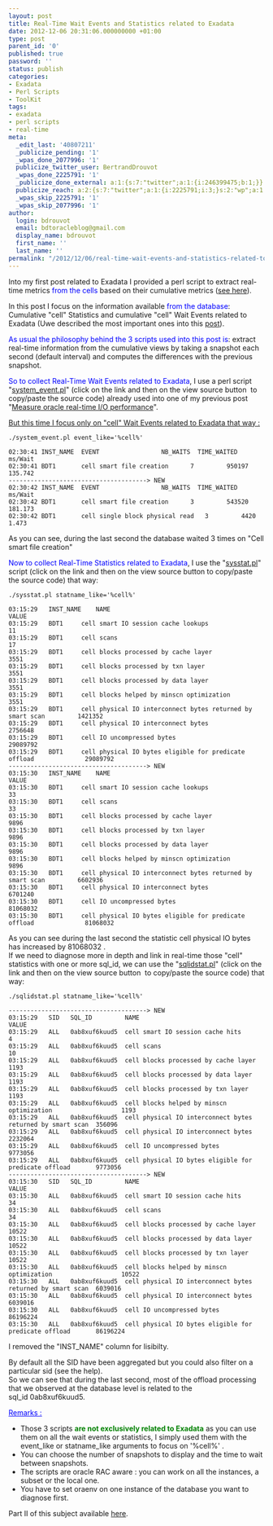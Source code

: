 ```yaml
---
layout: post
title: Real-Time Wait Events and Statistics related to Exadata
date: 2012-12-06 20:31:06.000000000 +01:00
type: post
parent_id: '0'
published: true
password: ''
status: publish
categories:
- Exadata
- Perl Scripts
- ToolKit
tags:
- exadata
- perl scripts
- real-time
meta:
  _edit_last: '40807211'
  _publicize_pending: '1'
  _wpas_done_2077996: '1'
  publicize_twitter_user: BertrandDrouvot
  _wpas_done_2225791: '1'
  _publicize_done_external: a:1:{s:7:"twitter";a:1:{i:246399475;b:1;}}
  publicize_reach: a:2:{s:7:"twitter";a:1:{i:2225791;i:3;}s:2:"wp";a:1:{i:0;i:3;}}
  _wpas_skip_2225791: '1'
  _wpas_skip_2077996: '1'
author:
  login: bdrouvot
  email: bdtoracleblog@gmail.com
  display_name: bdrouvot
  first_name: ''
  last_name: ''
permalink: "/2012/12/06/real-time-wait-events-and-statistics-related-to-exadata/"
---
```


Into my first post related to Exadata I provided a perl script to extract real-time metrics <span style="color:#0000ff;">from the cells</span> based on their cumulative metrics ([see here](http://bdrouvot.wordpress.com/2012/11/27/exadata-real-time-metrics-extracted-from-cumulative-metrics/ "Exadata real-time metrics extracted from cumulative metrics")).

In this post I focus on the information available <span style="color:#0000ff;">from the database</span>: Cumulative "cell" Statistics and cumulative "cell" Wait Events related to Exadata (Uwe described the most important ones into this [post](http://uhesse.com/2011/07/06/important-statistics-wait-events-on-exadata/)).

<span style="color:#0000ff;">As usual the philosophy behind the 3 scripts used into this post is</span>: extract real-time information from the cumulative views by taking a snapshot each second (default interval) and computes the differences with the previous snapshot.

<span style="color:#0000ff;">So to collect Real-Time Wait Events related to Exadata</span>, I use a perl script "[system\_event.pl](http://bdrouvot.wordpress.com/system_event/ "system_event")" (click on the link and then on the view source button  to copy/paste the source code) already used into one of my previous post "[Measure oracle real-time I/O performance](http://bdrouvot.wordpress.com/2012/11/20/measure-oracle-real-time-io-performance/ "Measure oracle real-time I/O performance")".

<span style="text-decoration:underline;"><span style="text-decoration:underline;">But this time I focus only on "cell" Wait Events related to Exadata that way :</span></span>

    ./system_event.pl event_like='%cell%'

    02:30:41 INST_NAME  EVENT                 NB_WAITS  TIME_WAITED     ms/Wait
    02:30:41 BDT1       cell smart file creation      7         950197          135.742
    --------------------------------------> NEW
    02:30:42 INST_NAME  EVENT                 NB_WAITS  TIME_WAITED         ms/Wait
    02:30:42 BDT1       cell smart file creation      3         543520          181.173
    02:30:42 BDT1       cell single block physical read   3         4420            1.473

As you can see, during the last second the database waited 3 times on "Cell smart file creation"

<span style="color:#0000ff;">Now to collect Real-Time Statistics related to Exadata</span>, I use the "[sysstat.pl](http://bdrouvot.wordpress.com/sysstat/ "sysstat")" script (click on the link and then on the view source button to copy/paste the source code) that way:

    ./sysstat.pl statname_like='%cell%'

    03:15:29   INST_NAME    NAME                                                               VALUE
    03:15:29   BDT1     cell smart IO session cache lookups                                11
    03:15:29   BDT1     cell scans                                                         17
    03:15:29   BDT1     cell blocks processed by cache layer                               3551
    03:15:29   BDT1     cell blocks processed by txn layer                                 3551
    03:15:29   BDT1     cell blocks processed by data layer                                3551
    03:15:29   BDT1     cell blocks helped by minscn optimization                          3551
    03:15:29   BDT1     cell physical IO interconnect bytes returned by smart scan         1421352
    03:15:29   BDT1     cell physical IO interconnect bytes                                2756648
    03:15:29   BDT1     cell IO uncompressed bytes                                         29089792
    03:15:29   BDT1     cell physical IO bytes eligible for predicate offload              29089792
    --------------------------------------> NEW
    03:15:30   INST_NAME    NAME                                                               VALUE
    03:15:30   BDT1     cell smart IO session cache lookups                                33
    03:15:30   BDT1     cell scans                                                         33
    03:15:30   BDT1     cell blocks processed by cache layer                               9896
    03:15:30   BDT1     cell blocks processed by txn layer                                 9896
    03:15:30   BDT1     cell blocks processed by data layer                                9896
    03:15:30   BDT1     cell blocks helped by minscn optimization                          9896
    03:15:30   BDT1     cell physical IO interconnect bytes returned by smart scan         6602936
    03:15:30   BDT1     cell physical IO interconnect bytes                                6701240
    03:15:30   BDT1     cell IO uncompressed bytes                                         81068032
    03:15:30   BDT1     cell physical IO bytes eligible for predicate offload              81068032

As you can see during the last second the statistic cell physical IO bytes has increased by 81068032 .  
If we need to diagnose more in depth and link in real-time those "cell" statistics with one or more sql\_id, we can use the "[sqlidstat.pl](http://bdrouvot.wordpress.com/perl-scripts/ "sqlidstat")" (click on the link and then on the view source button  to copy/paste the source code) that way:

    ./sqlidstat.pl statname_like='%cell%'

    --------------------------------------> NEW
    03:15:29   SID   SQL_ID         NAME                                    VALUE
    03:15:29   ALL   0ab8xuf6kuud5  cell smart IO session cache hits                            4
    03:15:29   ALL   0ab8xuf6kuud5  cell scans                                                  10
    03:15:29   ALL   0ab8xuf6kuud5  cell blocks processed by cache layer                        1193
    03:15:29   ALL   0ab8xuf6kuud5  cell blocks processed by data layer                         1193
    03:15:29   ALL   0ab8xuf6kuud5  cell blocks processed by txn layer                          1193
    03:15:29   ALL   0ab8xuf6kuud5  cell blocks helped by minscn optimization                   1193
    03:15:29   ALL   0ab8xuf6kuud5  cell physical IO interconnect bytes returned by smart scan  356096
    03:15:29   ALL   0ab8xuf6kuud5  cell physical IO interconnect bytes                         2232064
    03:15:29   ALL   0ab8xuf6kuud5  cell IO uncompressed bytes                                  9773056
    03:15:29   ALL   0ab8xuf6kuud5  cell physical IO bytes eligible for predicate offload       9773056
    --------------------------------------> NEW
    03:15:30   SID   SQL_ID         NAME                                                        VALUE
    03:15:30   ALL   0ab8xuf6kuud5  cell smart IO session cache hits                            34
    03:15:30   ALL   0ab8xuf6kuud5  cell scans                                                  34
    03:15:30   ALL   0ab8xuf6kuud5  cell blocks processed by cache layer                        10522
    03:15:30   ALL   0ab8xuf6kuud5  cell blocks processed by data layer                         10522
    03:15:30   ALL   0ab8xuf6kuud5  cell blocks processed by txn layer                          10522
    03:15:30   ALL   0ab8xuf6kuud5  cell blocks helped by minscn optimization                   10522
    03:15:30   ALL   0ab8xuf6kuud5  cell physical IO interconnect bytes returned by smart scan  6039016
    03:15:30   ALL   0ab8xuf6kuud5  cell physical IO interconnect bytes                         6039016
    03:15:30   ALL   0ab8xuf6kuud5  cell IO uncompressed bytes                                  86196224
    03:15:30   ALL   0ab8xuf6kuud5  cell physical IO bytes eligible for predicate offload       86196224

I removed the "INST\_NAME" column for lisibilty.

By default all the SID have been aggregated but you could also filter on a particular sid (see the help).  
So we can see that during the last second, most of the offload processing that we observed at the database level is related to the sql\_id 0ab8xuf6kuud5.

<span style="text-decoration:underline;"><span style="color:#0000ff;text-decoration:underline;">Remarks :</span></span>

-   Those 3 scripts **<span style="color:#008000;">are not exclusively related to Exadata</span>** as you can use them on all the wait events or statistics, I simply used them with the event\_like or statname\_like arguments to focus on '%cell%' .
-   You can choose the number of snapshots to display and the time to wait between snapshots.
-   The scripts are oracle RAC aware : you can work on all the instances, a subset or the local one.
-   You have to set oraenv on one instance of the database you want to diagnose first.

Part II of this subject available [here](http://bdrouvot.wordpress.com/2013/01/04/real-time-wait-events-and-statistics-related-to-exadata-part-ii/ "Real-Time Wait Events and Statistics related to Exadata : Part II").
